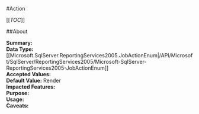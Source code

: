 #Action

[[_TOC_]]

##About

**Summary:** <remarks />  
**Data Type:** [[Microsoft.SqlServer.ReportingServices2005.JobActionEnum|/API/Microsoft/SqlServer/ReportingServices2005/Microsoft-SqlServer-ReportingServices2005-JobActionEnum]]  
**Accepted Values:**   
**Default Value:** Render  
**Impacted Features:**   
**Purpose:**   
**Usage:**   
**Caveats:**   

